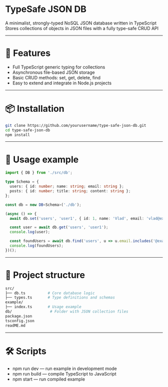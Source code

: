 # TypeSafe JSON DB
A minimalist, strongly-typed NoSQL JSON database written in TypeScript
Stores collections of objects in JSON files with a fully type-safe CRUD API

---

# 🚀 Features
- Full TypeScript generic typing for collections
- Asynchronous file-based JSON storage
- Basic CRUD methods: set, get, delete, find
- Easy to extend and integrate in Node.js projects

---

# 📦 Installation
```bash
git clone https://github.com/yourusername/type-safe-json-db.git
cd type-safe-json-db
npm install
```

---


# 🔧 Usage example
```ts
import { DB } from './src/db';

type Schema = {
  users: { id: number; name: string; email: string };
  posts: { id: number; title: string; content: string };
};

const db = new DB<Schema>('./db');

(async () => {
  await db.set('users', 'user1', { id: 1, name: 'Vlad', email: 'vlad@example.com' });

  const user = await db.get('users', 'user1');
  console.log(user);

  const foundUsers = await db.find('users', u => u.email.includes('@example'));
  console.log(foundUsers);
})();
```

---

# 📂 Project structure
```bash
src/
├── db.ts          # Core database logic
├── types.ts       # Type definitions and schemas
example/
├── index.ts       # Usage example
db/                 # Folder with JSON collection files
package.json
tsconfig.json
readME.md
```

---

# 🛠 Scripts
- npm run dev — run example in development mode
- npm run build — compile TypeScript to JavaScript
- npm start — run compiled example